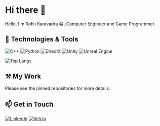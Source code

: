# Hi there 👋
Hello, I'm Rohit Karavadra 😁, Computer Engineer and Game Programmer.

<!-- ![My GitHub Stats](https://github-readme-stats.vercel.app/api?username=RohitKaravadra&count_private=true&show_icons=true&hide_rank=true&custom_title=Stats&hide=prs&theme=tokyonight) -->

## 🔧 Technologies & Tools

![C++](https://img.shields.io/badge/-C++-00599C?style=flat-square&logo=c%2B%2B)
![Python](https://img.shields.io/badge/-Python-3776AB?style=flat-square&logo=python)
![DirectX](https://img.shields.io/badge/-DirectX-1B1B1B?style=flat-square&logo=directx)
![Unity](https://img.shields.io/badge/-Unity-000000?style=flat-square&logo=unity)
![Unreal Engine](https://img.shields.io/badge/-Unreal%20Engine-313131?style=flat-square&logo=unreal-engine)

<!-- Languages Stats from repositories -->
![Top Langs](https://github-readme-stats.vercel.app/api/top-langs/?username=RohitKaravadra&size_weight=0.5&count_weight=0.5&layout=compact&theme=tokyonight)

## ⚒️ My Work

Please see the pinned repositories for more details.

## 📫 Get in Touch

[![LinkedIn](https://img.shields.io/badge/LinkedIn-blue?style=for-the-badge&logo=linkedin)](https://www.linkedin.com/in/rohitkaravadra)
[![Itch.io](https://img.shields.io/badge/Itch.io-FA5C5C?style=for-the-badge&logo=itchdotio&logoColor=white)](https://vec1or2000.itch.io/)
